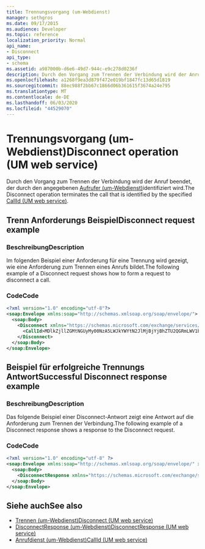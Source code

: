 ```yaml
---
title: Trennungsvorgang (um-Webdienst)
manager: sethgros
ms.date: 09/17/2015
ms.audience: Developer
ms.topic: reference
localization_priority: Normal
api_name:
- Disconnect
api_type:
- schema
ms.assetid: a987000b-d6e6-49d7-944c-e9c278d0236f
description: Durch den Vorgang zum Trennen der Verbindung wird der Anruf beendet, der durch den angegebenen Aufrufer (um-Webdienst) identifiziert wird.
ms.openlocfilehash: a1268f9ea3d879f472e019bf1847fc13d65d1819
ms.sourcegitcommit: 88ec988f2bb67c1866d06b361615f3674a24e795
ms.translationtype: MT
ms.contentlocale: de-DE
ms.lasthandoff: 06/03/2020
ms.locfileid: "44529070"
---
```

# <a name="disconnect-operation-um-web-service"></a><span data-ttu-id="89a28-103">Trennungsvorgang (um-Webdienst)</span><span class="sxs-lookup"><span data-stu-id="89a28-103">Disconnect operation (UM web service)</span></span>

<span data-ttu-id="89a28-104">Durch den Vorgang zum Trennen der Verbindung wird der Anruf beendet, der durch den angegebenen [Aufrufer (um-Webdienst)](callid-um-web-service.md)identifiziert wird.</span><span class="sxs-lookup"><span data-stu-id="89a28-104">The Disconnect operation terminates the call that is identified by the specified [CallId (UM web service)](callid-um-web-service.md).</span></span>
  
## <a name="disconnect-request-example"></a><span data-ttu-id="89a28-105">Trenn Anforderungs Beispiel</span><span class="sxs-lookup"><span data-stu-id="89a28-105">Disconnect request example</span></span>

### <a name="description"></a><span data-ttu-id="89a28-106">Beschreibung</span><span class="sxs-lookup"><span data-stu-id="89a28-106">Description</span></span>

<span data-ttu-id="89a28-107">Im folgenden Beispiel einer Anforderung für eine Trennung wird gezeigt, wie eine Anforderung zum Trennen eines Anrufs bildet.</span><span class="sxs-lookup"><span data-stu-id="89a28-107">The following example of a Disconnect request shows how to form a request to disconnect a call.</span></span>
  
### <a name="code"></a><span data-ttu-id="89a28-108">Code</span><span class="sxs-lookup"><span data-stu-id="89a28-108">Code</span></span>

```XML
<?xml version="1.0" encoding="utf-8"?>
<soap:Envelope xmlns:soap="http://schemas.xmlsoap.org/soap/envelope/">
  <soap:Body>
    <Disconnect xmlns="https://schemas.microsoft.com/exchange/services/2006/messages">
      <CallId>MDlkZjllZGMtNGUyMy00NzA5LWJkYWYtN2JlMjBjYjBhZTU2QGRmLWV1bS0wMS5leGNoYW5nZS5jb3JwLm1pY3Jvc29mdC5jb20=</CallId>
    </Disconnect>
  </soap:Body>
</soap:Envelope>
```

## <a name="successful-disconnect-response-example"></a><span data-ttu-id="89a28-109">Beispiel für erfolgreiche Trennungs Antwort</span><span class="sxs-lookup"><span data-stu-id="89a28-109">Successful Disconnect response example</span></span>

### <a name="description"></a><span data-ttu-id="89a28-110">Beschreibung</span><span class="sxs-lookup"><span data-stu-id="89a28-110">Description</span></span>

<span data-ttu-id="89a28-111">Das folgende Beispiel einer Disconnect-Antwort zeigt eine Antwort auf die Anforderung zum Trennen der Verbindung.</span><span class="sxs-lookup"><span data-stu-id="89a28-111">The following example of a Disconnect response shows a response to the Disconnect request.</span></span>
  
### <a name="code"></a><span data-ttu-id="89a28-112">Code</span><span class="sxs-lookup"><span data-stu-id="89a28-112">Code</span></span>

```XML
<?xml version="1.0" encoding="utf-8" ?> 
<soap:Envelope xmlns:soap="http://schemas.xmlsoap.org/soap/envelope/" xmlns:xsi="http://www.w3.org/2001/XMLSchema-instance" xmlns:xsd="http://www.w3.org/2001/XMLSchema">
  <soap:Body>
    <DisconnectResponse xmlns="https://schemas.microsoft.com/exchange/services/2006/messages" /> 
  </soap:Body>
</soap:Envelope>
```

## <a name="see-also"></a><span data-ttu-id="89a28-113">Siehe auch</span><span class="sxs-lookup"><span data-stu-id="89a28-113">See also</span></span>

- [<span data-ttu-id="89a28-114">Trennen (um-Webdienst)</span><span class="sxs-lookup"><span data-stu-id="89a28-114">Disconnect (UM web service)</span></span>](disconnect-um-web-service.md) 
- [<span data-ttu-id="89a28-115">DisconnectResponse (um-Webdienst)</span><span class="sxs-lookup"><span data-stu-id="89a28-115">DisconnectResponse (UM web service)</span></span>](disconnectresponse-um-web-service.md) 
- [<span data-ttu-id="89a28-116">Anrufdienst (um-Webdienst)</span><span class="sxs-lookup"><span data-stu-id="89a28-116">CallId (UM web service)</span></span>](callid-um-web-service.md)

